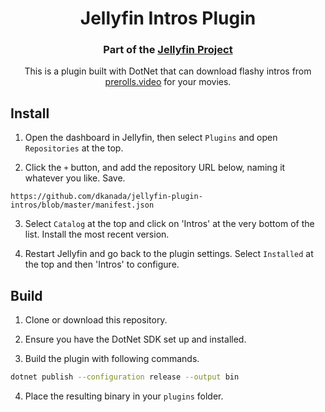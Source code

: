 <h1 align="center">Jellyfin Intros Plugin</h1>
<h3 align="center">Part of the <a href="https://jellyfin.org">Jellyfin Project</a></h3>

<p align="center">
This is a plugin built with DotNet that can download flashy intros from <a href="https://prerolls.video">prerolls.video</a> for your movies.
</p>

## Install

1. Open the dashboard in Jellyfin, then select `Plugins` and open `Repositories` at the top.

2. Click the `+` button, and add the repository URL below, naming it whatever you like. Save.

```
https://github.com/dkanada/jellyfin-plugin-intros/blob/master/manifest.json
```

3. Select `Catalog` at the top and click on 'Intros' at the very bottom of the list. Install the most recent version.

4. Restart Jellyfin and go back to the plugin settings. Select `Installed` at the top and then 'Intros' to configure.

## Build

1. Clone or download this repository.

2. Ensure you have the DotNet SDK set up and installed.

3. Build the plugin with following commands.

```sh
dotnet publish --configuration release --output bin
```

4. Place the resulting binary in your `plugins` folder.
